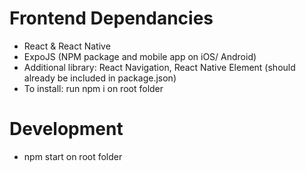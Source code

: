 Frontend Dependancies
============================
- React & React Native
- ExpoJS (NPM package and mobile app on iOS/ Android)
- Additional library: React  Navigation, React Native Element (should already be included in package.json)
- To install: run npm i on root folder 

Development
============================
- npm start on root folder
